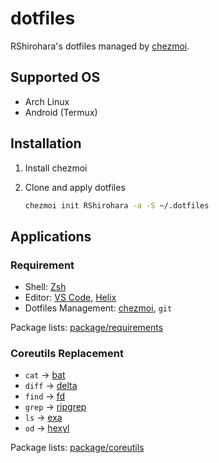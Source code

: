 # dotfiles

RShirohara's dotfiles managed by [chezmoi](https://github.com/twpayne/chezmoi).

## Supported OS

- Arch Linux
- Android (Termux)

## Installation

1. Install chezmoi
2. Clone and apply dotfiles

   ```bash
   chezmoi init RShirohara -a -S ~/.dotfiles
   ```

## Applications

### Requirement

- Shell: [Zsh](https://github.com/zsh-users/zsh)
- Editor: [VS Code](https://github.com/microsoft/vscode), [Helix](https://github.com/helix-editor/helix)
- Dotfiles Management: [chezmoi](https://github.com/twpayne/chezmoi), `git`

Package lists: [package/requirements](./package/requirements)

### Coreutils Replacement

- `cat` -> [bat](https://github.com/sharkdp/bat)
- `diff` -> [delta](https://github.com/dandavison/delta)
- `find` -> [fd](https://github.com/sharkdp/fd)
- `grep` -> [ripgrep](https://github.com/BurntSushi/ripgrep)
- `ls` -> [exa](https://github.com/ogham/exa)
- `od` -> [hexyl](https://github.com/sharkdp/hexyl)

Package lists: [package/coreutils](./package/coreutils)
